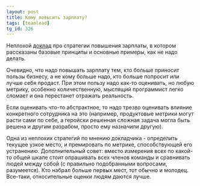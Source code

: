 ```yaml
---
layout: post
title: Кому повысить зарплату?
tags: [teamlead]
tg_id: 326
---
```

Неплохой [доклад](https://teamleadconf.ru/spb/2021/abstracts/8042) про стратегии повышения зарплаты, в котором рассказаны базовые принципы и основные примеры, как не надо делать.

Очевидно, что надо повышать зарплату тем, кто больше приносит пользы бизнесу, а не кому больше надо, кто больше попросит или лучше себя продаст. При этом пользу надо как-то оценивать, но любую метрику, особенно количественную, мыслящий программист легко сломает и она перестанет отражать реальность. 

Если оценивать что-то абстрактное, то надо трезво оценивать влияние конкретного сотрудника на это (например, продуктовые метрики могут расти сами по себе, а геройски решенная сложная задача могла быть решена и другим разрабом, просто ему назначили другую).

Одна из неплохих стратегий по мнению докладчика - определить текущее узкое место, и премировать по метрике, способствующей его устранению. Дополнительный совет: вместо измерения всех по какой-то общей шкале стоит опрашивать всех членов команды и сравнивать людей между собой (с правильно подобранными вопросами, разумеется). Кто набрал больше первых мест, тот обычно и молодец. Все-таки, относительные оценки людям даются лучше.

